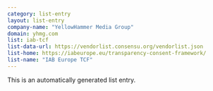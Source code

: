 ```yaml
---
category: list-entry
layout: list-entry
company-name: "YellowHammer Media Group"
domain: yhmg.com
list: iab-tcf
list-data-url: https://vendorlist.consensu.org/vendorlist.json
list-home: https://iabeurope.eu/transparency-consent-framework/
list-name: "IAB Europe TCF"
---
```


This is an automatically generated list entry.
